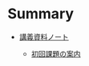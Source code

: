 # Summary

- [講義資料ノート](./note/README.md)

  - [初回課題の案内](./note/first-work.md)
    <!-- - [受講時の注意](./note/about.md) -->
    <!-- - [コードへの向き合い方](./note/with-code.md) -->
    <!-- - [課題にチャレンジするコツ](./note/for-work.md) -->
    <!-- - [課題提出](./note/work-post.md) -->
      <!-- - [プログラミングのおもしろさ](./note/why-programming-is-intersting.md) -->
      <!-- - [時間をコミットせよ](./note/commit-time.md) -->

<!-- - [HTML & CSS](./html-css/README.md)

  - [HTML と CSS の役割](./html-css/about-html-and-css.md)
  - [ファイルの準備と動作確認](./html-css/get-started.md)
  - [HTML](./html-css/html.md)
  - [CSS / ページ設定，背景，文字の大きさ，色](./html-css/css.md)
  - [【tips】検証画面の活用](./html-css/inspect.md)
  - [CSS / レイアウト](./html-css/flex.md)
  - [演習](./html-css/work.md) -->

<!-- - [JS\_おみくじ](./js/js01/README.md)

  - [JavaScript とは](./js/js01/about-js.md)
  - [変数と計算](./js/js01/variable.md)
  - [ランダムな数（乱数）をつくる](./js/js01/random.md)
  - [条件分岐](./js/js01/if.md)
  - [おみくじの Web アプリ実装](./js/js01/omikuji.md)
  - [課題](./js/js01/work.md) -->

<!-- - [Git](./git/README.md)

  - [GUI と CLI](./git/cli.md)
  - [Git](./git/git.md)
  - [GitHub 概要](./git/github-about.md)
  - [GitHub 設定](./git/github-setup/README.md)
    - [SSH 鍵の発行](./git/github-setup/setup-ssh-key.md)
    - [設定ファイルの編集](./git/github-setup/config.md)
    - [GitHub への SSH 鍵登録](./git/github-setup/add-ssy-key-to-github.md)
    - [GitHub との接続設定](./git/github-setup/connect-to-github.md)
  - [GitHub にプロダクトを push](./git/github-init.md)
  - [GitHub に最新版を push](./git/github-push.md) -->

<!-- - [JS\_メモパッド](./js/js02/README.md)

  - [配列](./js/js02/array.md)
  - [繰り返し処理](./js/js02/for.md)
  - [オブジェクト](./js/js02/object.md)
  - [LocalStorage（メモ帳初級）](./js/js02/memopad01.md)
  - [JSON データ（メモ帳中級）](./js/js02/memopad02.md)
  - [課題](./js/js02/work.md) -->

<!-- - [JS\_配列と繰り返し](./js/js03/README.md)

  - [配列と繰り返しの練習](./js/js03/array-for.md)
  - [クイズアプリ初級](./js/js03/quiz01.md)
  - [クイズアプリ中級](./js/js03/quiz02.md)
  - [課題](./js/js03/work.md) -->

<!-- - [JS_Firebase](./js/js04/README.md)

  - [関数](./js/js04/function.md)
  - [リアルタイムチャットの実装](./js/js04/chat-app.md)
  - [Firebase の準備 1（プロジェクトの作成）](./js/js04/firebase-project.md)
  - [Firebase の準備 2（ソースコードの準備）](./js/js04/firebase-js.md)
  - [Firebase の準備 3（データベースの準備）](./js/js04/firebase-db.md)
  - [チャット画面の実装とデータの送信](./js/js04/chat-create.md)
  - [データのリアルタイム取得と画面表示](./js/js04/chat-read.md)
  - [機能追加](./js/js04/optimize.md)
  - [課題と提出時の注意点](./js/js04/work.md) -->

<!-- - [JS_API](./js/js05/README.md)

  - [API とは](./js/js05/about-api.md)
  - [GoogleBooks API](./js/js05/booksapi.md)
  - [位置情報の活用](./js/js05/geolocation.md)
  - [BingMapsAPI/準備](./js/js05/bingmapsapi-setup.md)
  - [BingMapsAPI/実践](./js/js05/bingmapsapi-map.md)
  - [【おまけ】BingMapsAPI/機能追加](./js/js05/bingmapsapi-pin.md)
  - [その他の API 紹介](./js/js05/other-api.md)
  - [課題](./js/js05/work.md) -->

<!-- - [JS 修練場](./js/js06/readme.md)

  - [001-010](./js/js06/001-010.md)
  - [011-020](./js/js06/011-020.md)
  - [021-030](./js/js06/021-030.md)
  - [031-040](./js/js06/031-040.md)
  - [041-050](./js/js06/041-050.md)
  - [051-060](./js/js06/051-060.md)
  - [061-070](./js/js06/061-070.md)
  - [071-080](./js/js06/071-080.md) -->

<!-- - [チーム開発 01 JS 選手権](./js/js_contest/README.md) -->

<!-- - [PHP 事前準備](./php/php_setup/README.md) -->

<!-- - [PHP 基礎](./php/php01/README.md)

  - [PHP 概要](./php/php01/about-php.md)
  - [開発の手順](./php/php01/get-started.md)
  - [PHP 基礎](./php/php01/php-start.md)
  - [クライアント - サーバ間の通信](./php/php01/get-post.md)
  - [ファイル操作（書き込み）](./php/php01/write-file.md)
  - [ファイル操作（読み込み）](./php/php01/read-file.md)
  - [課題](./php/php01/work.md) -->

<!-- - [PHP_DB 連携\_CRUD 処理前半](./php/php02/README.md)

  - [DB の基本](./php/php02/about-db.md)
  - [DB / テーブルの作成](./php/php02/start-db.md)
  - [SQL による DB 操作](./php/php02/db-sql.md)
  - [PHP と DB の連携 1（データ作成処理）](./php/php02/sql-create.md)
  - [PHP と DB の連携 2（データ参照処理）](./php/php02/sql-read.md)
  - [課題と提出時の注意点](./php/php02/work.md) -->

<!-- - [PHP_DB 連携\_CRUD 処理後半](./php/php03/README.md)

  - [DB 接続関数の作成](./php/php03/function-db-connect.md)
  - [PHP と DB の連携 3（編集画面の作成）](./php/php03/sql-edit.md)
  - [PHP と DB の連携 4（データ更新処理の作成）](./php/php03/sql-update.md)
  - [PHP と DB の連携 5（データ削除処理）](./php/php03/sql-delete.md)
  - [課題](./php/php03/work.md) -->

<!-- - [PHP\_セッション](./php/php04/README.md)

  - [セッションとは](./php/php04/about-session.md)
  - [セッション変数](./php/php04/session-variables.md)
  - [認証処理の実装 1（ログインとログアウト）](./php/php04/auth-01.md)
  - [認証処理の実装 2（認証状態の確認）](./php/php04/auth-02.md)
  - [課題](./php/php04/work.md) -->

<!-- - [PHP_DB 応用\_RDB](./php/php05/README.md)

  - [RDB の構造](./php/php05/about-rdb.md)
  - [Like 機能の実装 1（データの追加 1）](./php/php05/like-add.md)
  - [Like 機能の実装 2（データの追加 2）](./php/php05/like-delete.md)
  - [Like 機能の実装 3（データの集計）](./php/php05/like-groupby.md)
  - [Like 機能の実装 4（データの結合）](./php/php05/like-join.md)
  - [課題](./php/php05/work.md) -->

<!-- - [PHP\_ファイル操作と Ajax](./php/php06/README.md)

  - [ファイルアップロードの流れ](./php/php06/about-upload.md)
  - [ファイルアップロード実装](./php/php06/upload-file.md)
  - [ファイルアップロードと DB 連携](./php/php06/upload-db.md)
  - [Ajax 実装](./php/php06/ajax.md)
  - [課題](./php/php06/work.md) -->

<!-- - [チーム開発 02 Web サービス選手権](./php/web_contest/README.md) -->

<!-- - [Laravel 事前準備](./laravel/laravel_setup/README.md)

  - [【Mac 編】環境構築](./laravel/laravel_setup/setup-for-mac.md)
  - [【Windows 編】環境構築](./laravel/laravel_setup/setup-for-windows.md)
  - [Laravel プロジェクト作成](./laravel/laravel_setup/create-project.md)
  - [【補足】Docker と Docker Compose の解説](./laravel/laravel_setup/about-docker-and-docker-compose.md) -->

<!-- - [Laravel 01](./laravel/laravel01/readme.md)

  - [Laravel と MVC フレームワーク](./laravel/laravel01/about-laravel-and-mvc.md)
  - [ライブラリ準備](./laravel/laravel_setup/add-laravel-breeze.md)
  - [【今回は不要】データベース準備](./laravel/laravel_setup/setup-db.md)
  - [phpmyadmin の追加](./laravel/laravel_setup/phpmyadmin.md)
  - [マイグレーションによるテーブル作成](./laravel/laravel01/migration.md)
  - [ルーティングとコントローラ](./laravel/laravel01/route-and-controller.md)
  - [必要な画面の作成と動作確認](./laravel/laravel01/views.md)
  - [tweet 作成処理の実装](./laravel/laravel01/create.md)
  - [tweet 一覧画面の実装](./laravel/laravel01/read.md) -->

<!-- - [Laravel 02](./laravel/laravel02/readme.md)

  - [tweet 詳細画面の実装](./laravel/laravel02/show.md)
  - [tweet 削除処理の実装](./laravel/laravel02/delete.md)
  - [tweet 更新処理の実装](./laravel/laravel02/update.md)
  - [tweet とユーザ認証の連携](./laravel/laravel02/auth.md) -->

<!-- - [Laravel 03](./laravel/laravel03/readme.md)

  - [マイページ機能の実装（1 対多のデータ）](./laravel/laravel03/mypage.md)
  - [投稿者名の表示（多対 1 のデータ）](./laravel/laravel03/auther.md)
  - [Favorite 機能 1（多対多のデータ・中間テーブル）](./laravel/laravel03/favorite01.md)
  - [Favorite 機能 2（各処理の実装）](./laravel/laravel03/favorite02.md) -->

<!-- - [デプロイ](./laravel/deploy/README.md)

  - [デプロイの概要](./laravel/deploy/deploy-image.md)
  - [実装したコードを GitHub へ push](./laravel/deploy/docker-to-github.md)
  - [ローカルからロリポップマネージドクラウドへのログイン](./laravel/deploy/setup-lolipop.md)
  - [ロリポップマネージドクラウドと GitHub の SSH 通信設定](./laravel/deploy/lolipop-to-github.md)
  - [GitHub 上のコードをマネージドクラウドにデプロイ](./laravel/deploy/github-to-lolipop.md) -->

<!-- - [チーム開発 03 フリー開発](./laravel/team_contest/README.md) -->
